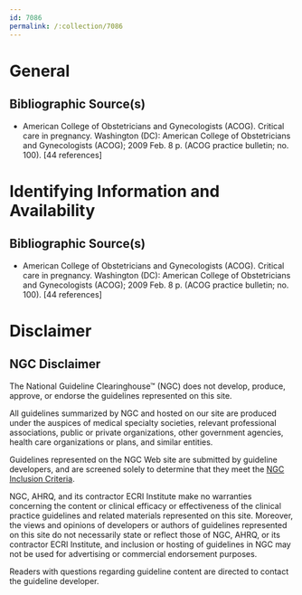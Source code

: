 ```yaml
---
id: 7086
permalink: /:collection/7086
---
```


# General

## Bibliographic Source(s)

- American College of Obstetricians and Gynecologists (ACOG). Critical care in pregnancy. Washington (DC): American College of Obstetricians and Gynecologists (ACOG); 2009 Feb. 8 p. (ACOG practice bulletin; no. 100). [44 references]

# Identifying Information and Availability

## Bibliographic Source(s)

- American College of Obstetricians and Gynecologists (ACOG). Critical care in pregnancy. Washington (DC): American College of Obstetricians and Gynecologists (ACOG); 2009 Feb. 8 p. (ACOG practice bulletin; no. 100). [44 references]

# Disclaimer

## NGC Disclaimer

The National Guideline Clearinghouse™ (NGC) does not develop, produce, approve, or endorse the guidelines represented on this site.

All guidelines summarized by NGC and hosted on our site are produced under the auspices of medical specialty societies, relevant professional associations, public or private organizations, other government agencies, health care organizations or plans, and similar entities.

Guidelines represented on the NGC Web site are submitted by guideline developers, and are screened solely to determine that they meet the [NGC Inclusion Criteria](/help-and-about/summaries/inclusion-criteria).

NGC, AHRQ, and its contractor ECRI Institute make no warranties concerning the content or clinical efficacy or effectiveness of the clinical practice guidelines and related materials represented on this site. Moreover, the views and opinions of developers or authors of guidelines represented on this site do not necessarily state or reflect those of NGC, AHRQ, or its contractor ECRI Institute, and inclusion or hosting of guidelines in NGC may not be used for advertising or commercial endorsement purposes.

Readers with questions regarding guideline content are directed to contact the guideline developer.


